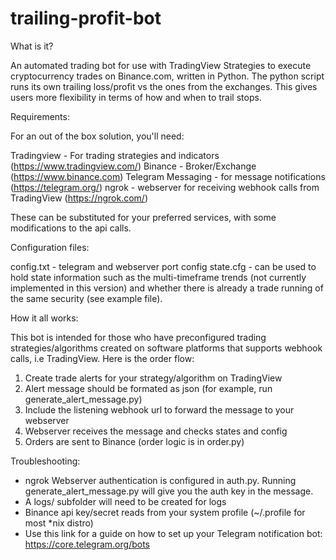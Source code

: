 # trailing-profit-bot
What is it?

An automated trading bot for use with TradingView Strategies to execute cryptocurrency trades on Binance.com, written in Python. The python script runs its own trailing loss/profit vs the ones from the exchanges.  This gives users more flexibility in terms of how and when to trail stops. 

Requirements:

For an out of the box solution, you'll need:

Tradingview - For trading strategies and indicators (https://www.tradingview.com/)
Binance - Broker/Exchange (https://www.binance.com)
Telegram Messaging - for message notifications (https://telegram.org/)
ngrok - webserver for receiving webhook calls from TradingView (https://ngrok.com/)

These can be substituted for your preferred services, with some modifications to the api calls.  

Configuration files:

config.txt - telegram and webserver port config
state.cfg - can be used to hold state information such as the multi-timeframe trends (not currently implemented in this version) and whether there is already a trade running of the same security (see example file).

How it all works:

This bot is intended for those who have preconfigured trading strategies/algorithms created on software platforms that supports webhook calls, i.e TradingView.  Here is the order flow:

1. Create trade alerts for your strategy/algorithm on TradingView
2. Alert message should be formated as json (for example, run generate_alert_message.py) 
3. Include the listening webhook url to forward the message to your webserver
4. Webserver receives the message and checks states and config
5. Orders are sent to Binance (order logic is in order.py) 

Troubleshooting:

- ngrok Webserver authentication is configured in auth.py.  Running generate_alert_message.py will give you the auth key in the message.
- A logs/ subfolder will need to be created for logs
- Binance api key/secret reads from your system profile (~/.profile for most *nix distro)
- Use this link for a guide on how to set up your Telegram notification bot: https://core.telegram.org/bots
